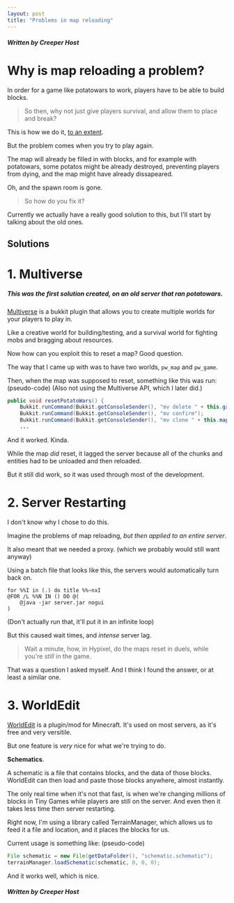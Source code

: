 ```yaml
---
layout: post
title: "Problems in map reloading"
---
```


##### **Written by Creeper Host**

# Why is map reloading a problem?

In order for a game like potatowars to work, players have to be able to build blocks.

> So then, why not just give players survival, and allow them to place and break?

This is how we do it, [to an extent](https://gist.github.com/ThatCreeper/7c60186372ac643b917008a9b221dadf).

But the problem comes when you try to play again.

The map will already be filled in with blocks, and for example with potatowars, some potatos might be already destroyed,
preventing players from dying, and the map might have already dissapeared.

Oh, and the spawn room is gone.

> So how do you fix it?

Currently we actually have a really good solution to this, but I'll start by talking about the old ones.

## Solutions

# 1. Multiverse

##### This was the first solution created, on an old server that ran potatowars.

[Multiverse](https://dev.bukkit.org/projects/multiverse-core) is a bukkit plugin that allows you to create multiple worlds for your players to play in.

Like a creative world for building/testing, and a survival world for fighting mobs and bragging about resources.

Now how can you exploit this to reset a map? Good question.

The way that I came up with was to have two worlds, `pw_map` and `pw_game`.

Then, when the map was supposed to reset, something like this was run: (pseudo-code) (Also not using the Multiverse API, which  I later did.)
```java
public void resetPotatoWars() {
    Bukkit.runCommand(Bukkit.getConsoleSender(), "mv delete " + this.gameName);
    Bukkit.runCommand(Bukkit.getConsoleSender(), "mv confirm");
    Bukkit.runCommand(Bukkit.getConsoleSender(), "mv clone " + this.mapName + " " + this.gameName);
    ...
```

And it worked. Kinda.

While the map *did* reset, it lagged the server because all of the chunks and entities had to be unloaded and then reloaded.

But it still did work, so it was used through most of the development.

# 2. Server Restarting

I don't know why I chose to do this.

Imagine the problems of map reloading, *but then applied to an entire server*.

It also meant that we needed a proxy. (which we probably would still want anyway)

Using a batch file that looks like this, the servers would automatically turn back on.
```batch
for %%I in (.) do title %%~nxI
@FOR /L %%N IN () DO @(
	@java -jar server.jar nogui
)
```

(Don't actually run that, it'll put it in an infinite loop)

But this caused wait times, and *intense* server lag.

> Wait a minute, how, in Hypixel, do the maps reset in duels, while you're *still* in the game.

That was a question I asked myself. And I think I found the answer, or at least a similar one.

# 3. WorldEdit

[WorldEdit](https://enginehub.org/worldedit/) is a plugin/mod for Minecraft. It's used on most servers, as it's free and very versitile.

But one feature is *very* nice for what we're trying to do.

**Schematics**.

A schematic is a file that contains blocks, and the data of those blocks. WorldEdit can then load and paste those blocks anywhere, almost instantly.

The only real time when it's not that fast, is when we're changing millions of blocks in Tiny Games while players are still on the server. And even then it takes less time then server restarting.

Right now, I'm using a library called TerrainManager, which allows us to feed it a file and location, and it places the blocks for us.

Current usage is something like: (pseudo-code)
```java
File schematic = new File(getDataFolder(), "schematic.schematic");
terrainManager.loadSchematic(schematic, 0, 0, 0);
```

And it works well, which is nice.

##### **Written by Creeper Host**